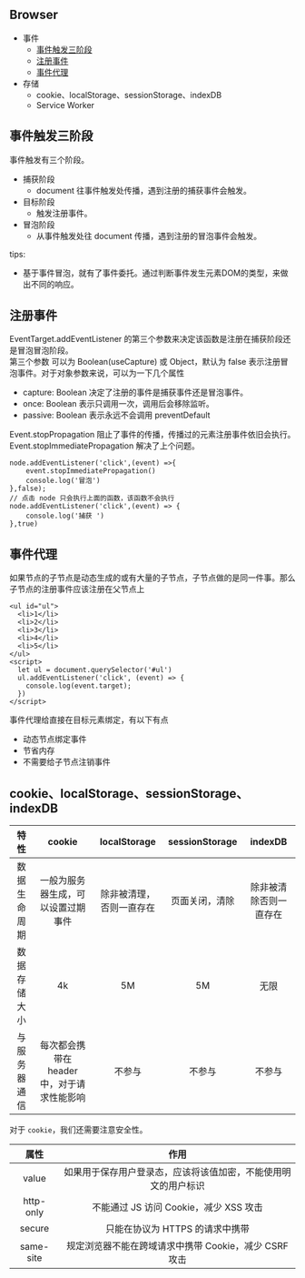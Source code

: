 Browser
------------

- 事件
  - [事件触发三阶段](#事件触发三阶段)
  - [注册事件](#注册事件)
  - [事件代理](#事件代理)
- 存储
  - cookie、localStorage、sessionStorage、indexDB
  - Service Worker

## 事件触发三阶段
事件触发有三个阶段。  
- 捕获阶段  
  - document 往事件触发处传播，遇到注册的捕获事件会触发。 
- 目标阶段
  - 触发注册事件。
- 冒泡阶段
  - 从事件触发处往 document 传播，遇到注册的冒泡事件会触发。

tips:  
  
  - 基于事件冒泡，就有了事件委托。通过判断事件发生元素DOM的类型，来做出不同的响应。

<!-- <h4 id="registerEvent">注册事件</h4> -->
## 注册事件
EventTarget.addEventListener 的第三个参数来决定该函数是注册在捕获阶段还是冒泡冒泡阶段。  
第三个参数 可以为 Boolean(useCapture) 或 Object，默认为 false 表示注册冒泡事件。对于对象参数来说，可以为一下几个属性

- capture: Boolean 决定了注册的事件是捕获事件还是冒泡事件。
- once: Boolean 表示只调用一次，调用后会移除监听。
- passive: Boolean 表示永远不会调用 preventDefault

Event.stopPropagation 阻止了事件的传播，传播过的元素注册事件依旧会执行。  
Event.stopImmediatePropagation 解决了上个问题。

```
node.addEventListener('click',(event) =>{
	event.stopImmediatePropagation()
	console.log('冒泡')
},false);
// 点击 node 只会执行上面的函数，该函数不会执行
node.addEventListener('click',(event) => {
	console.log('捕获 ')
},true)
```

## 事件代理
如果节点的子节点是动态生成的或有大量的子节点，子节点做的是同一件事。那么子节点的注册事件应该注册在父节点上

```
<ul id="ul">
  <li>1</li>
  <li>2</li>
  <li>3</li>
  <li>4</li>
  <li>5</li>
</ul>
<script>
  let ul = document.querySelector('#ul')
  ul.addEventListener('click', (event) => {
    console.log(event.target);
  })
</script>
```

事件代理给直接在目标元素绑定，有以下有点
- 动态节点绑定事件
- 节省内存
- 不需要给子节点注销事件

## cookie、localStorage、sessionStorage、indexDB

|    特性     |                 cookie                  |      localStorage      | sessionStorage |       indexDB       |
| :---------: | :-------------------------------------: | :--------------------: | :------------: | :-----------------: |
| 数据生命周期 |     一般为服务器生成，可以设置过期事件     | 除非被清理，否则一直存在 |  页面关闭，清除 | 除非被清除否则一直存在 |
| 数据存储大小 |                   4k                    |           5M           |      5M        |         无限         |
| 与服务器通信 | 每次都会携带在 header 中，对于请求性能影响 |         不参与         |     不参与      |        不参与         |

对于 `cookie`，我们还需要注意安全性。

|   属性    |                             作用                             |
| :-------: | :----------------------------------------------------------: |
|   value   | 如果用于保存用户登录态，应该将该值加密，不能使用明文的用户标识 |
| http-only |            不能通过 JS 访问 Cookie，减少 XSS 攻击            |
|  secure   |               只能在协议为 HTTPS 的请求中携带                |
| same-site |    规定浏览器不能在跨域请求中携带 Cookie，减少 CSRF 攻击     |